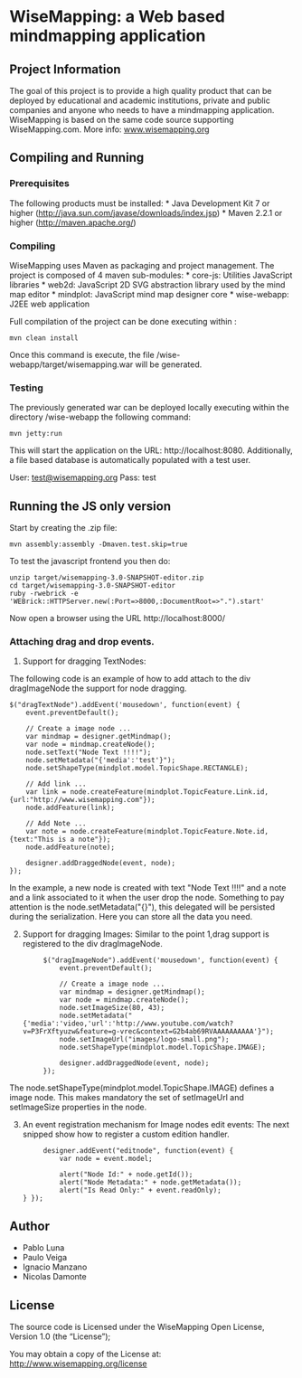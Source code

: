 # WiseMapping: a Web based mindmapping application

## Project Information

The goal of this project is to provide a high quality product that can be deployed by educational and academic institutions, private and public companies and anyone who needs to have a mindmapping application. WiseMapping is based on the same code source supporting WiseMapping.com. More info: www.wisemapping.org

## Compiling and Running

### Prerequisites

The following products must be installed:
    * Java Development Kit 7 or higher (http://java.sun.com/javase/downloads/index.jsp)
    * Maven 2.2.1 or higher (http://maven.apache.org/)

### Compiling

WiseMapping uses Maven as packaging and project management. The project is composed of 4 maven sub-modules:
    * core-js: Utilities JavaScript libraries
    * web2d: JavaScript 2D SVG abstraction library used by the mind map editor
    * mindplot: JavaScript mind map designer core
    * wise-webapp: J2EE web application 

Full compilation of the project can be done executing within <project-dir>:

`mvn clean install`

Once this command is execute, the file <project-dir>/wise-webapp/target/wisemapping.war will be generated.

### Testing

The previously generated war can be deployed locally executing within the directory <project-dir>/wise-webapp the following command:

`mvn jetty:run`

This will start the application on the URL: http://localhost:8080. Additionally, a file based database is automatically populated with a test user.

User: test@wisemapping.org
Pass: test


## Running the JS only version

Start by creating the .zip file: 

`mvn assembly:assembly -Dmaven.test.skip=true`

To test the javascript frontend you then do:

    unzip target/wisemapping-3.0-SNAPSHOT-editor.zip
    cd target/wisemapping-3.0-SNAPSHOT-editor
    ruby -rwebrick -e 'WEBrick::HTTPServer.new(:Port=>8000,:DocumentRoot=>".").start' 

Now open a browser using the URL http://localhost:8000/

### Attaching drag and drop events.

1) Support for dragging TextNodes: 

The following code is an example of how to add attach to the div dragImageNode the support for node dragging. 
 
    $("dragTextNode").addEvent('mousedown', function(event) {
        event.preventDefault();

        // Create a image node ...
        var mindmap = designer.getMindmap();
        var node = mindmap.createNode();
        node.setText("Node Text !!!!");
        node.setMetadata("{'media':'test'}");
        node.setShapeType(mindplot.model.TopicShape.RECTANGLE);

        // Add link ...
        var link = node.createFeature(mindplot.TopicFeature.Link.id, {url:"http://www.wisemapping.com"});
        node.addFeature(link);

        // Add Note ...
        var note = node.createFeature(mindplot.TopicFeature.Note.id, {text:"This is a note"});
        node.addFeature(note);

        designer.addDraggedNode(event, node);
    });

In the example, a new node is created with text "Node Text !!!!" and a note and a link associated to it when the user drop the node. Something to pay attention is the node.setMetadata("{}"), this delegated will be persisted during the serialization. Here you can store all the data you need.

2) Support for dragging Images:  Similar to the point 1,drag support is registered to the div dragImageNode.

            $("dragImageNode").addEvent('mousedown', function(event) {
                event.preventDefault();

                // Create a image node ...
                var mindmap = designer.getMindmap();
                var node = mindmap.createNode();
                node.setImageSize(80, 43);
                node.setMetadata("{'media':'video,'url':'http://www.youtube.com/watch?v=P3FrXftyuzw&feature=g-vrec&context=G2b4ab69RVAAAAAAAAAA'}");
                node.setImageUrl("images/logo-small.png");
                node.setShapeType(mindplot.model.TopicShape.IMAGE);

                designer.addDraggedNode(event, node);
            });

The  node.setShapeType(mindplot.model.TopicShape.IMAGE) defines a image node. This makes mandatory the set of setImageUrl and setImageSize properties in the node. 

3) An event registration mechanism for Image nodes edit events: The next snipped show how to register a custom edition handler. 

            designer.addEvent("editnode", function(event) {
                var node = event.model;

                alert("Node Id:" + node.getId());
                alert("Node Metadata:" + node.getMetadata());
                alert("Is Read Only:" + event.readOnly);
       } });



## Author

   * Pablo Luna
   * Paulo Veiga
   * Ignacio Manzano
   * Nicolas Damonte

## License

The source code is Licensed under the WiseMapping Open License, Version 1.0 (the “License”);

You may obtain a copy of the License at: http://www.wisemapping.org/license
